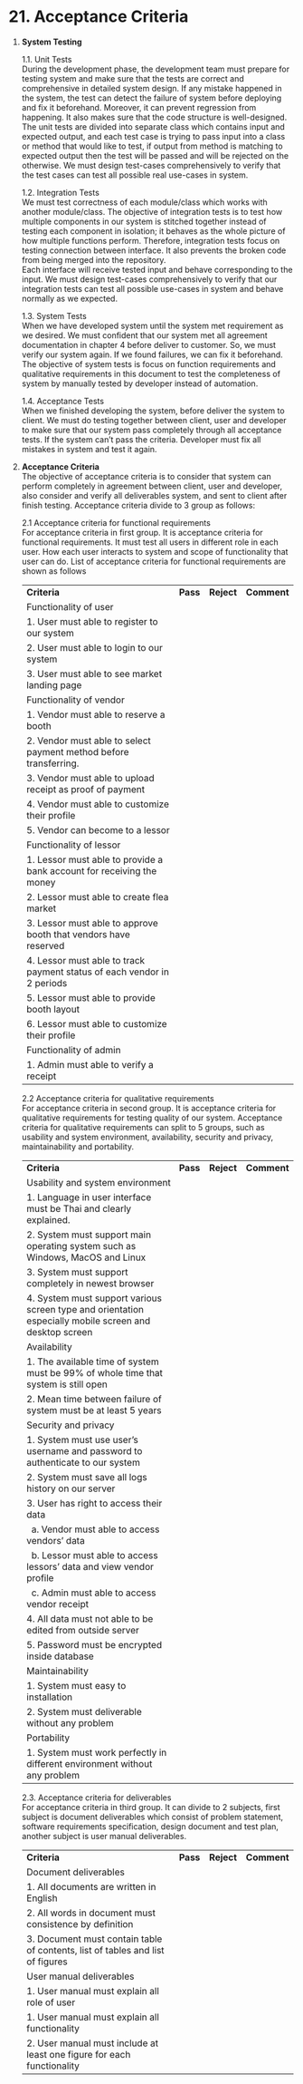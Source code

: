 # 21. Acceptance Criteria

1. **System Testing**

    1.1.	Unit Tests<br>
    During the development phase, the development team must prepare for testing system and make sure that the tests are correct and comprehensive in detailed system design. If any mistake happened in the system, the test can detect the failure of system before deploying and fix it beforehand. Moreover, it can prevent regression from happening. It also makes sure that the code structure is well-designed.<br>
    The unit tests are divided into separate class which contains input and expected output, and each test case is trying to pass input into a class or method that would like to test, if output from method is matching to expected output then the test will be passed and will be rejected on the otherwise. We must design test-cases comprehensively to verify that the test cases can test all possible real use-cases in system.

    1.2.	Integration Tests<br>
    We must test correctness of each module/class which works with another module/class. The objective of integration tests is to test how multiple components in our system is stitched together instead of testing each component in isolation; it behaves as the whole picture of how multiple functions perform. Therefore, integration tests focus on testing connection between interface. It also prevents the broken code from being merged into the repository.<br>
    Each interface will receive tested input and behave corresponding to the input. We must design test-cases comprehensively to verify that our integration tests can test all possible use-cases in system and behave normally as we expected.

    1.3.	System Tests<br>
    When we have developed system until the system met requirement as we desired. We must confident that our system met all agreement documentation in chapter 4 before deliver to customer. So, we must verify our system again. If we found failures, we can fix it beforehand. The objective of system tests is focus on function requirements and qualitative requirements in this document to test the completeness of system by manually tested by developer instead of automation.

    1.4.	Acceptance Tests<br>
    When we finished developing the system, before deliver the system to client. We must do testing together between client, user and developer to make sure that our system pass completely through all acceptance tests. If the system can’t pass the criteria. Developer must fix all mistakes in system and test it again.

2. **Acceptance Criteria**<br>
The objective of acceptance criteria is to consider that system can perform completely in agreement between client, user and developer, also consider and verify all deliverables system, and sent to client after finish testing. Acceptance criteria divide to 3 group as follows:

    2.1 Acceptance criteria for functional requirements<br>
    For acceptance criteria in first group. It is acceptance criteria for functional requirements. It must test all users in different role in each user. How each user interacts to system and scope of functionality that user can do. List of acceptance criteria for functional requirements are shown as follows

    <table>
      <tbody>
          <tr>
            <td width="70%">
                <strong>Criteria</strong>
            </td>
            <td>
                <strong style="text-align: center;">Pass</strong>
            </td>
            <td>
                <strong style="text-align: center;">Reject</strong>
            </td>
            <td>
                <strong style="text-align: center;">Comment</strong>
            </td>
          </tr>
          <tr>
            <td colspan="4">
                Functionality of user
            </td>
          </tr>
          <tr>
            <td width="70%">
                1. User must able to register to our system
            </td>
            <td>&nbsp;</td>
            <td>&nbsp;</td>
            <td>&nbsp;</td>
          </tr>
          <tr>
            <td width="70%">
                2. User must able to login to our system
            </td>
            <td>&nbsp;</td>
            <td>&nbsp;</td>
            <td>&nbsp;</td>
          </tr>
          <tr>
            <td width="70%">
                3. User must able to see market landing page
            </td>
            <td>&nbsp;</td>
            <td>&nbsp;</td>
            <td>&nbsp;</td>
          </tr>
          <tr>
            <td colspan="4">
                Functionality of vendor
            </td>
          </tr>
          <tr>
            <td width="70%">
                1. Vendor must able to reserve a booth
            </td>
            <td>&nbsp;</td>
            <td>&nbsp;</td>
            <td>&nbsp;</td>
          </tr>
          <tr>
            <td width="70%">
                2. Vendor must able to select payment method before transferring.
            </td>
            <td>&nbsp;</td>
            <td>&nbsp;</td>
            <td>&nbsp;</td>
          </tr>
          <tr>
            <td width="70%">
                3. Vendor must able to upload receipt as proof of payment
            </td>
            <td>&nbsp;</td>
            <td>&nbsp;</td>
            <td>&nbsp;</td>
          </tr>
          <tr>
            <td width="70%">
                4. Vendor must able to customize their profile
            </td>
            <td>&nbsp;</td>
            <td>&nbsp;</td>
            <td>&nbsp;</td>
          </tr>
          <tr>
            <td width="70%">
                5. Vendor can become to a lessor
            </td>
            <td>&nbsp;</td>
            <td>&nbsp;</td>
            <td>&nbsp;</td>
          </tr>
          <tr>
            <td colspan="4">
                Functionality of lessor
            </td>
          </tr>
          <tr>
            <td width="70%">
                1. Lessor must able to provide a bank account for receiving the money
            </td>
            <td>&nbsp;</td>
            <td>&nbsp;</td>
            <td>&nbsp;</td>
          </tr>
          <tr>
            <td width="70%">
                2. Lessor must able to create flea market
            </td>
            <td>&nbsp;</td>
            <td>&nbsp;</td>
            <td>&nbsp;</td>
          </tr>
          <tr>
            <td width="70%">
                3. Lessor must able to approve booth that vendors have reserved
            </td>
            <td>&nbsp;</td>
            <td>&nbsp;</td>
            <td>&nbsp;</td>
          </tr>
          <tr>
            <td width="70%">
                4. Lessor must able to track payment status of each vendor in 2 periods
            </td>
            <td>&nbsp;</td>
            <td>&nbsp;</td>
            <td>&nbsp;</td>
          </tr>
          <tr>
            <td width="70%">
                5. Lessor must able to provide booth layout
            </td>
            <td>&nbsp;</td>
            <td>&nbsp;</td>
            <td>&nbsp;</td>
          </tr>
          <tr>
            <td width="70%">
                6. Lessor must able to customize their profile
            </td>
            <td>&nbsp;</td>
            <td>&nbsp;</td>
            <td>&nbsp;</td>
          </tr>
          <tr>
            <td width="70%">
                Functionality of admin
            </td>
            <td>&nbsp;</td>
            <td>&nbsp;</td>
            <td>&nbsp;</td>
          </tr>
          <tr>
            <td width="70%">
                1. Admin must able to verify a receipt
            </td>
            <td>&nbsp;</td>
            <td>&nbsp;</td>
            <td>&nbsp;</td>
          </tr>
      </tbody>
    </table>

    2.2 Acceptance criteria for qualitative requirements<br>
    For acceptance criteria in second group. It is acceptance criteria for qualitative requirements for testing quality of our system. Acceptance criteria for qualitative requirements can split to 5 groups, such as usability and system environment, availability, security and privacy, maintainability and portability.

    <table>
      <tbody>
          <tr>
            <td width="70%">
                <strong>Criteria</strong>
            </td>
            <td>
                <strong style="text-align: center;">Pass</strong>
            </td>
            <td>
                <strong style="text-align: center;">Reject</strong>
            </td>
            <td>
                <strong style="text-align: center;">Comment</strong>
            </td>
          </tr>
          <tr>
            <td colspan="4">
                Usability and system environment
            </td>
          </tr>
          <tr>
            <td width="70%">
                1. Language in user interface must be Thai and clearly explained.
            </td>
            <td>&nbsp;</td>
            <td>&nbsp;</td>
            <td>&nbsp;</td>
          </tr>
          <tr>
            <td width="70%">
                2. System must support main operating system such as Windows, MacOS and Linux
            </td>
            <td>&nbsp;</td>
            <td>&nbsp;</td>
            <td>&nbsp;</td>
          </tr>
          <tr>
            <td width="70%">
                3. System must support completely in newest browser
            </td>
            <td>&nbsp;</td>
            <td>&nbsp;</td>
            <td>&nbsp;</td>
          </tr>
          <tr>
            <td width="70%">
                4. System must support various screen type and orientation especially mobile screen and desktop screen
            </td>
            <td>&nbsp;</td>
            <td>&nbsp;</td>
            <td>&nbsp;</td>
          </tr>
          <tr>
            <td colspan="4">
                Availability
            </td>
          </tr>
          <tr>
            <td width="70%">
                1. The available time of system must be 99% of whole time that system is still open
            </td>
            <td>&nbsp;</td>
            <td>&nbsp;</td>
            <td>&nbsp;</td>
          </tr>
          <tr>
            <td width="70%">
                2. Mean time between failure of system must be at least 5 years
            </td>
            <td>&nbsp;</td>
            <td>&nbsp;</td>
            <td>&nbsp;</td>
          </tr>
          <tr>
            <td colspan="4">
                Security and privacy
            </td>
          </tr>
          <tr>
            <td width="70%">
                1. System must use user&rsquo;s username and password to authenticate to our system
            </td>
            <td>&nbsp;</td>
            <td>&nbsp;</td>
            <td>&nbsp;</td>
          </tr>
          <tr>
            <td width="70%">
                2. System must save all logs history on our server
            </td>
            <td>&nbsp;</td>
            <td>&nbsp;</td>
            <td>&nbsp;</td>
          </tr>
          <tr>
            <td width="70%">
                3. User has right to access their data
            </td>
            <td>&nbsp;</td>
            <td>&nbsp;</td>
            <td>&nbsp;</td>
          </tr>
          <tr>
            <td width="70%">
                &nbsp;&nbsp;a. Vendor must able to access vendors&rsquo; data
            </td>
            <td>&nbsp;</td>
            <td>&nbsp;</td>
            <td>&nbsp;</td>
          </tr>
          <tr>
            <td width="70%">
                &nbsp;&nbsp;b. Lessor must able to access lessors&rsquo; data and view vendor profile
            </td>
            <td>&nbsp;</td>
            <td>&nbsp;</td>
            <td>&nbsp;</td>
          </tr>
          <tr>
            <td width="70%">
                &nbsp;&nbsp;c. Admin must able to access vendor receipt
            </td>
            <td>&nbsp;</td>
            <td>&nbsp;</td>
            <td>&nbsp;</td>
          </tr>
          <tr>
            <td width="70%">
                4. All data must not able to be edited from outside server
            </td>
            <td>&nbsp;</td>
            <td>&nbsp;</td>
            <td>&nbsp;</td>
          </tr>
          <tr>
            <td width="70%">
                5. Password must be encrypted inside database
            </td>
            <td>&nbsp;</td>
            <td>&nbsp;</td>
            <td>&nbsp;</td>
          </tr>
          <tr>
            <td colspan="4">
                Maintainability
            </td>
          </tr>
          <tr>
            <td width="70%">
                1. System must easy to installation
            </td>
            <td>&nbsp;</td>
            <td>&nbsp;</td>
            <td>&nbsp;</td>
          </tr>
          <tr>
            <td width="70%">
                2. System must deliverable without any problem
            </td>
            <td>&nbsp;</td>
            <td>&nbsp;</td>
            <td>&nbsp;</td>
          </tr>
          <tr>
            <td width="70%">
                Portability
            </td>
            <td>&nbsp;</td>
            <td>&nbsp;</td>
            <td>&nbsp;</td>
          </tr>
          <tr>
            <td width="70%">
                1. System must work perfectly in different environment without any problem
            </td>
            <td>&nbsp;</td>
            <td>&nbsp;</td>
            <td>&nbsp;</td>
          </tr>
      </tbody>
    </table>


    2.3. Acceptance criteria for deliverables<br>
    For acceptance criteria in third group. It can divide to 2 subjects, first subject is document deliverables which consist of problem statement, software requirements specification, design document and test plan, another subject is user manual deliverables.


    <table>
      <tbody>
          <tr>
            <td width="70%">
                <strong>Criteria</strong>
            </td>
            <td>
                <strong style="text-align: center;">Pass</strong>
            </td>
            <td>
                <strong style="text-align: center;">Reject</strong>
            </td>
            <td>
                <strong style="text-align: center;">Comment</strong>
            </td>
          </tr>
          <tr>
            <td colspan="4">
                Document deliverables
            </td>
          </tr>
          <tr>
            <td width="70%">
                1. All documents are written in English
            </td>
            <td>&nbsp;</td>
            <td>&nbsp;</td>
            <td>&nbsp;</td>
          </tr>
          <tr>
            <td width="70%">
                2. All words in document must consistence by definition
            </td>
            <td>&nbsp;</td>
            <td>&nbsp;</td>
            <td>&nbsp;</td>
          </tr>
          <tr>
            <td width="70%">
                3. Document must contain table of contents, list of tables and list of figures
            </td>
            <td>&nbsp;</td>
            <td>&nbsp;</td>
            <td>&nbsp;</td>
          </tr>
          <tr>
            <td colspan="4">
                User manual deliverables
            </td>
          </tr>
          <tr>
            <td width="70%">
                1. User manual must explain all role of user
            </td>
            <td>&nbsp;</td>
            <td>&nbsp;</td>
            <td>&nbsp;</td>
          </tr>
          <tr>
            <td width="70%">
                1. User manual must explain all functionality
            </td>
            <td>&nbsp;</td>
            <td>&nbsp;</td>
            <td>&nbsp;</td>
          </tr>
          <tr>
            <td width="70%">
                2. User manual must include at least one figure for each functionality
            </td>
            <td>&nbsp;</td>
            <td>&nbsp;</td>
            <td>&nbsp;</td>
          </tr>
      </tbody>
    </table>